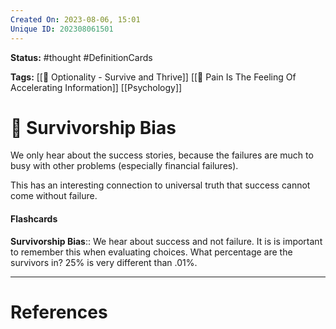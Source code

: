 ```yaml
---
Created On: 2023-08-06, 15:01
Unique ID: 202308061501
---
```

**Status:** #thought #DefinitionCards 

**Tags:** [[📗 Optionality - Survive and Thrive]]  [[🤕 Pain Is The Feeling Of Accelerating Information]] [[Psychology]]

# 🥇 Survivorship Bias

We only hear about the success stories, because the failures are much to busy with other problems (especially financial failures). 

This has an interesting connection to universal truth that success cannot come without failure.


#### Flashcards

**Survivorship Bias**:: We hear about success and not failure. It is is important to remember this when evaluating choices. What percentage are the survivors in? 25% is very different than .01%. 
<!--SR:!2023-08-09,3,250-->




---
# References
